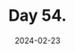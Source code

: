 ---
title: Day 54.
description: ...where Al had a busy day.
date: 2024-02-23
tags: 
  - Daily
  - February 2024
---